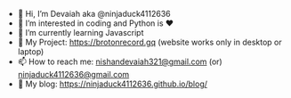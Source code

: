 - 👋 Hi, I’m Devaiah aka @ninjaduck4112636
- 👀 I’m interested in coding and Python is :heart:
- 🌱 I’m currently learning Javascript
- 💞️ My Project: https://brotonrecord.gq (website works only in desktop or laptop)
- 📫 How to reach me: nishandevaiah321@gmail.com (or) ninjaduck4112636@gmail.com
- 🐼 My blog: https://ninjaduck4112636.github.io/blog/

<!---
ninjaduck4112636/ninjaduck4112636 is a ✨ special ✨ repository because its `README.md` (this file) appears on your GitHub profile.
You can click the Preview link to take a look at your changes.
--->
